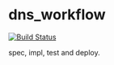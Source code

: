 dns_workflow
============

[![Build Status](https://secure.travis-ci.org/otahi/dns_workflow.png)](http://travis-ci.org/otahi/dns_workflow)


spec, impl, test and deploy.
